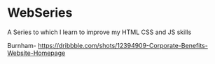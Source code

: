 # WebSeries

A Series to which I learn to improve my HTML CSS and JS skills

Burnham- https://dribbble.com/shots/12394909-Corporate-Benefits-Website-Homepage
